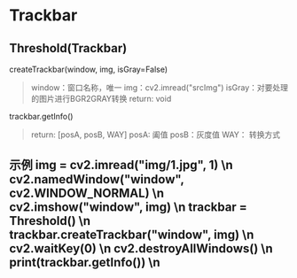 Trackbar
==============================================
Threshold(Trackbar)
----------------------------------------------
createTrackbar(window, img, isGray=False)
>window：窗口名称，唯一
>img：cv2.imread("srcImg")
>isGray：对要处理的图片进行BGR2GRAY转换
>return: void
  
trackbar.getInfo()
>return: [posA, posB, WAY]
>posA: 阖值
>posB：灰度值
>WAY： 转换方式
  
示例
img = cv2.imread("img/1.jpg", 1) \n
cv2.namedWindow("window", cv2.WINDOW_NORMAL) \n
cv2.imshow("window", img) \n
trackbar = Threshold() \n
trackbar.createTrackbar("window", img) \n
cv2.waitKey(0) \n
cv2.destroyAllWindows() \n
print(trackbar.getInfo()) \n
-------------------------------------------------
